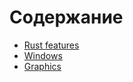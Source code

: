 # Содержание

 - [Rust features](RUS/features.md)
 - [Windows](RUS/windows.md)
 - [Graphics](RUS/graphics.md)